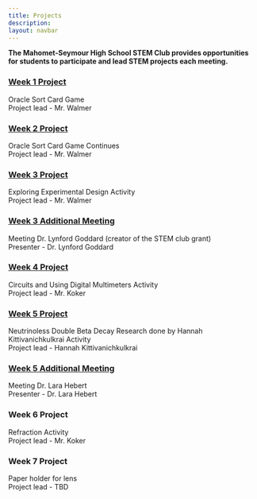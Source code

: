 ```yaml
---
title: Projects
description:
layout: navbar
---
```


**The Mahomet-Seymour High School STEM Club provides opportunities for students to participate and lead STEM projects each meeting.** 


### **[Week 1 Project](OracleSortCardGame.html)**
Oracle Sort Card Game                                                            
Project lead - Mr. Walmer


### **[Week 2 Project](OracleSortCardGame2.html)**
Oracle Sort Card Game Continues                                                   
Project lead - Mr. Walmer


### **[Week 3 Project](ExploringExperimentalDesign.html)**
Exploring Experimental Design Activity        
Project lead - Mr. Walmer                    

### **[Week 3 Additional Meeting](MeetingDrLynfordGoddard.html)**                       
Meeting Dr. Lynford Goddard (creator of the STEM club grant)                          
Presenter - Dr. Lynford Goddard                     
                                                           
                                                         
### **[Week 4 Project](CircuitsAndUsingDigitalMultimetersActivity.html)**
Circuits and Using Digital Multimeters Activity                                                                
Project lead - Mr. Koker


### **[Week 5 Project](Project5.html)**
Neutrinoless Double Beta Decay Research done by Hannah Kittivanichkulkrai Activity                                                                
Project lead - Hannah Kittivanichkulkrai

### **[Week 5 Additional Meeting](MeetingDrLaraHebert.html)**                       
Meeting Dr. Lara Hebert                         
Presenter - Dr. Lara Hebert      


### **Week 6 Project**
Refraction Activity                                                                
Project lead - Mr. Koker


### **Week 7 Project**
Paper holder for lens                                                                
Project lead - TBD



